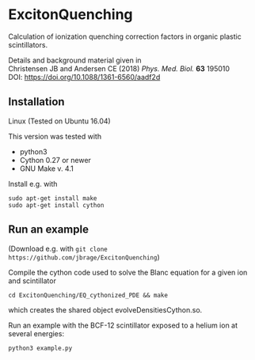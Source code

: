 # ExcitonQuenching
Calculation of ionization quenching correction factors in organic plastic scintillators.

Details and background material given in  
Christensen JB and Andersen CE (2018) _Phys. Med. Biol._ __63__ 195010  
DOI: https://doi.org/10.1088/1361-6560/aadf2d

## Installation
Linux (Tested on Ubuntu 16.04)

This version was tested with

* python3
* Cython 0.27 or newer 
* GNU Make v. 4.1

Install e.g. with

```
sudo apt-get install make
sudo apt-get install cython
```
## Run an example
(Download e.g. with ```git clone https://github.com/jbrage/ExcitonQuenching```)

Compile the cython code used to solve the Blanc equation for a given ion and scintillator
```
cd ExcitonQuenching/EQ_cythonized_PDE && make
```
which creates the shared object evolveDensitiesCython.so.

Run an example with the BCF-12 scintillator exposed to a helium ion at several energies:  
```
python3 example.py
```




